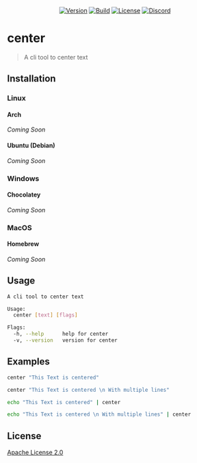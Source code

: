 <p align="center">
    <a href="#installation"><img alt="Version" src="https://img.shields.io/github/v/release/PryosCode/center?label=Version"></a>
    <a href="https://github.com/PryosCode/center/releases"><img alt="Build" src="https://github.com/PryosCode/center/actions/workflows/go.yml/badge.svg"></a>
    <a href="https://github.com/PryosCode/center/blob/master/LICENSE"><img alt="License" src="https://img.shields.io/github/license/PryosCode/center?label=License"></a>
    <a href="https://discord.gg/bF2GRHq"><img alt="Discord" src="https://discord.com/api/guilds/350302354639290379/widget.png"></a>
</p>

# center

> A cli tool to center text

## Installation

### Linux

#### Arch
_Coming Soon_

#### Ubuntu (Debian)
_Coming Soon_

### Windows

#### Chocolatey
_Coming Soon_

### MacOS

#### Homebrew
_Coming Soon_

## Usage

```bash
A cli tool to center text

Usage:
  center [text] [flags]

Flags:
  -h, --help      help for center
  -v, --version   version for center
```

## Examples

```bash
center "This Text is centered"
```

```bash
center "This Text is centered \n With multiple lines"
```

```bash
echo "This Text is centered" | center 
```

```bash
echo "This Text is centered \n With multiple lines" | center 
```

## License

[Apache License 2.0](LICENSE)